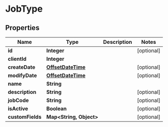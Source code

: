 
# JobType

## Properties
Name | Type | Description | Notes
------------ | ------------- | ------------- | -------------
**id** | **Integer** |  |  [optional]
**clientId** | **Integer** |  | 
**createDate** | [**OffsetDateTime**](OffsetDateTime.md) |  |  [optional]
**modifyDate** | [**OffsetDateTime**](OffsetDateTime.md) |  |  [optional]
**name** | **String** |  | 
**description** | **String** |  |  [optional]
**jobCode** | **String** |  |  [optional]
**isActive** | **Boolean** |  |  [optional]
**customFields** | **Map&lt;String, Object&gt;** |  |  [optional]



